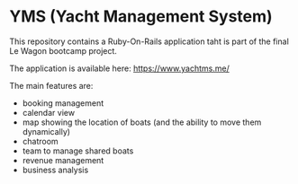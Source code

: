 # YMS (Yacht Management System)

This repository contains a Ruby-On-Rails application taht is part of the final Le Wagon bootcamp project.

The application is available here: https://www.yachtms.me/


The main features are:
  - booking management
  - calendar view
  - map showing the location of boats (and the ability to move them dynamically)
  - chatroom
  - team to manage shared boats
  - revenue management
  - business analysis
